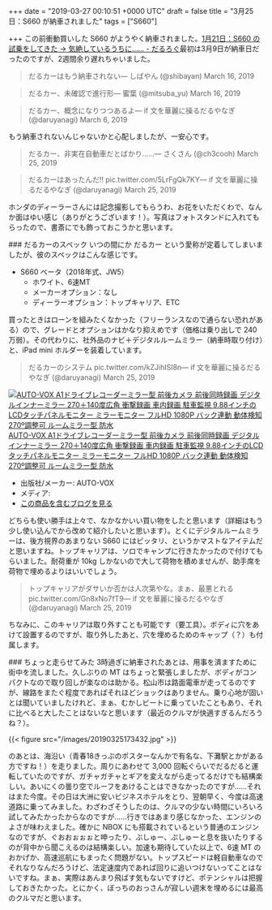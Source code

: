 
+++
date = "2019-03-27 00:10:51 +0000 UTC"
draft = false
title = "3月25日：S660 が納車されました"
tags = ["S660"]

+++
この前衝動買いした S660 がようやく納車されました。[1月21日：S660 の試乗をしてきた → 気絶しているうちに…… - だるろぐ](https://blog.daruyanagi.jp/entry/2019/01/21/214800)最初は3月9日が納車日だったのですが、2週間余り遅れちゃいました。

>だるカーはもう納車されない— しばやん (@shibayan) March 16, 2019<script async="" src="https://platform.twitter.com/widgets.js" charset="utf-8"></script>

>だるカー、未確認で進行形— 蜜葉 (@mitsuba_yu) March 16, 2019<script async="" src="https://platform.twitter.com/widgets.js" charset="utf-8"></script>

>だるカー、概念になりつつあるよ— if 文を華麗に操るだるやなぎ (@daruyanagi) March 6, 2019<script async="" src="https://platform.twitter.com/widgets.js" charset="utf-8"></script>

もう納車されないんじゃないかと心配しましたが、一安心です。

>だるカー、非実在自動車だとばかり……— さくさん (@ch3cooh) March 25, 2019<script async="" src="https://platform.twitter.com/widgets.js" charset="utf-8"></script>

>だるカーはあったんだ!! pic.twitter.com/5LrFgQk7KY— if 文を華麗に操るだるやなぎ (@daruyanagi) March 25, 2019<script async="" src="https://platform.twitter.com/widgets.js" charset="utf-8"></script>

ホンダのディーラーさんには記念撮影してもらうわ、お花をいただくわで、なんか面はゆい感じ（ありがとうございます！）。写真はフォトスタンドに入れてもらったので、書斎にでも飾っておこうかと思います。

<div class="section">
    ### だるカーのスペック
    いつの間にか だるカー という愛称が定着してしまいましたが、彼のスペックはこんな感じです。

<ul>
<li>S660 ベータ（2018年式、JW5）
<ul>
<li>ホワイト、6速MT</li>
<li>メーカーオプション：なし</li>
<li>ディーラーオプション：トップキャリア、ETC</li>
</ul></li>
</ul>買ったときはローンを組みたくなかった（フリーランスなので通らない恐れがある）ので、グレードとオプションはかなり抑えめです（価格は乗り出しで 240万弱）。その代わりに、社外品のナビ＋デジタルルームミラー（納車時取り付け）と、iPad mini ホルダーを装着しています。

>だるカーのシステム pic.twitter.com/kZJihISI8n— if 文を華麗に操るだるやなぎ (@daruyanagi) March 25, 2019<script async="" src="https://platform.twitter.com/widgets.js" charset="utf-8"></script>

<div class="hatena-asin-detail"><a href="http://www.amazon.co.jp/exec/obidos/ASIN/B07JJLFN13/bestylesnet-22/"><img src="https://images-fe.ssl-images-amazon.com/images/I/51vSxKTcVvL._SL160_.jpg" class="hatena-asin-detail-image" alt="AUTO-VOX A1ドライブレコーダーミラー型 前後カメラ 前後同時録画 デジタルインナーミラー 270＋140度広角 衝撃録画 車内録画 駐車監視 9.88インチのLCDタッチパネルモニター ミラーモニター フルHD 1080P バック連動 動体検知 270º調整可 ルームミラー型 防水" title="AUTO-VOX A1ドライブレコーダーミラー型 前後カメラ 前後同時録画 デジタルインナーミラー 270＋140度広角 衝撃録画 車内録画 駐車監視 9.88インチのLCDタッチパネルモニター ミラーモニター フルHD 1080P バック連動 動体検知 270º調整可 ルームミラー型 防水"/></a><div class="hatena-asin-detail-info"><a href="http://www.amazon.co.jp/exec/obidos/ASIN/B07JJLFN13/bestylesnet-22/">AUTO-VOX A1ドライブレコーダーミラー型 前後カメラ 前後同時録画 デジタルインナーミラー 270＋140度広角 衝撃録画 車内録画 駐車監視 9.88インチのLCDタッチパネルモニター ミラーモニター フルHD 1080P バック連動 動体検知 270º調整可 ルームミラー型 防水</a><ul><li><span class="hatena-asin-detail-label">出版社/メーカー:</span> AUTO-VOX</li><li><span class="hatena-asin-detail-label">メディア:</span> </li><li><a href="http://d.hatena.ne.jp/asin/B07JJLFN13/bestylesnet-22" target="_blank">この商品を含むブログを見る</a></li></ul></div><div class="hatena-asin-detail-foot"></div></div>どちらも使い勝手は上々で、なかなかいい買い物をしたと思います（詳細はもう少し使い込んでから改めて紹介したいと思います）。とくにデジタルルームミラーは、後方視界のあまりない S660 にはピッタリ、というかマストなアイテムだと思いますね。トップキャリアは、ソロでキャンプに行きたかったので付けてもらいました。耐荷重が 10kg しかないので大して荷物を積めませんが、助手席を荷物で埋めるよりはいいでしょう。

>トップキャリアがダサいか否かは人次第やな。まぁ、最悪とれる pic.twitter.com/Gn8xNo7fT9— if 文を華麗に操るだるやなぎ (@daruyanagi) March 25, 2019<script async="" src="https://platform.twitter.com/widgets.js" charset="utf-8"></script>

ちなみに、このキャリアは取り外すことも可能です（要工具）。ボディに穴をあけて設置するのですが、取り外したあと、穴を埋めるためのキャップ（？）も付属します。

</div>
<div class="section">
    ### ちょっと走らせてみた
    3時過ぎに納車されたあとは、用事を済ますために街中を流しました。久しぶりの MT はちょっと緊張しましたが、ボディがコンパクトなので取り回しが楽なのは助かる。松山市は路面電車が走ってるのですが、線路をまたぐ程度であればそれほどショックはありません。乗り心地が固いとは聞いていましたけれど、まぁ、むかしビートに乗っていたこともあり、それに比べると大したことはないなと思います（最近のクルマが快適すぎるんだろうね？）。

{{< figure src="/images/20190325173432.jpg"  >}}

のあとは、海沿い（青春18きっぷのポスターなんかで有名な、下灘駅とかがある方ですね！）を走りました。周りにあわせて 3,000 回転ぐらいでだるだると運転していたのですが、ガチャガチャとギアを変えながら走ってるだけでも結構楽しい。あいにくの曇り空でルーフをあけることはできなかったのですが……それはまた今度。その日は大洲に安いビジネスホテルをとり、翌朝早く、今度は高速道路に乗ってみました。わざわざそうしたのは、クルマの少ない時間にいろいろ試してみたかったからなのですが……行きではあまり感じなかった、エンジンのよさが味わえました。確かに NBOX にも搭載されているという普通のエンジンなのですが、ぐおおぉぉぉと呻ったり、ぶしゅー、ぷしゅーと息を抜いたりするのが背中から聞こえるのは結構楽しい。加速も期待していた以上で、6速 MT のおかげか、高速巡航にもまったく問題がない。トップスピードは軽自動車なのでそれなりなんだろうけど、法定速度内であれば回りに追いつけないってことはないですね。まぁ、実際はあんまり飛ばす気もないですけど、ポテンシャルは把握しておきたかった。とにかく、ぼっちのおっさんが寂しい週末を埋めるには最高のクルマだと思います。

</div>

